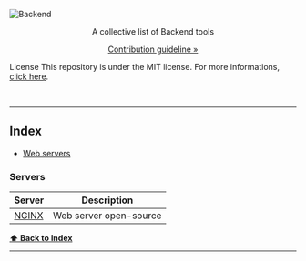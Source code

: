 
![Backend](https://user-images.githubusercontent.com/77467410/193293014-b03ab760-ce57-4eee-a827-382f635a5dd0.png)

<p align="center">A collective list of Backend tools</p>


[<p align="center">Contribution guideline »</p>](https://github.com/YrllanBrandao/Backend-tools/blob/main/CONTRIBUTING.md)

License
This repository is under the MIT license. For more informations, [click here](https://github.com/YrllanBrandao/Backend-tools/blob/main/LICENSE).

<div>
<br />
  <hr>


## Index
  
* [Web servers](#servers)
  
### Servers
Server | Description 
|---|---|
| [NGINX](https://www.nginx.com/) | Web server open-source

  
 **[⬆ Back to Index](#index)**
  <hr>
